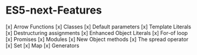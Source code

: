 # ES5-next-Features

[x] Arrow Functions
[x] Classes
[x] Default parameters
[x] Template Literals
[x] Destructuring assignments
[x] Enhanced Object Literals
[x] For-of loop
[x] Promises
[x] Modules
[x] New Object methods
[x] The spread operator
[x] Set
[x] Map
[x] Generators
